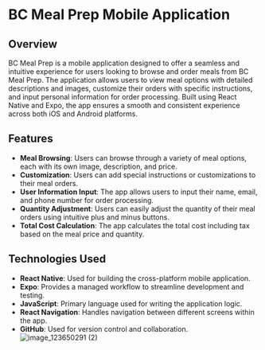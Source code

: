 # BC Meal Prep Mobile Application

## Overview

BC Meal Prep is a mobile application designed to offer a seamless and intuitive experience for users looking to browse and order meals from BC Meal Prep. The application allows users to view meal options with detailed descriptions and images, customize their orders with specific instructions, and input personal information for order processing. Built using React Native and Expo, the app ensures a smooth and consistent experience across both iOS and Android platforms.

## Features

- **Meal Browsing**: Users can browse through a variety of meal options, each with its own image, description, and price.
- **Customization**: Users can add special instructions or customizations to their meal orders.
- **User Information Input**: The app allows users to input their name, email, and phone number for order processing.
- **Quantity Adjustment**: Users can easily adjust the quantity of their meal orders using intuitive plus and minus buttons.
- **Total Cost Calculation**: The app calculates the total cost including tax based on the meal price and quantity.

## Technologies Used

- **React Native**: Used for building the cross-platform mobile application.
- **Expo**: Provides a managed workflow to streamline development and testing.
- **JavaScript**: Primary language used for writing the application logic.
- **React Navigation**: Handles navigation between different screens within the app.
- **GitHub**: Used for version control and collaboration.
![image_123650291 (2)](https://github.com/user-attachments/assets/caece457-5b59-4819-a151-c03ca0d55f8d)
